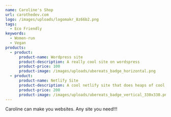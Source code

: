 ```yaml
---
name: Caroline's Shop
url: carothedev.com
logo: /images/uploads/logomakr_8z66b2.png
tags:
  - Eco Friendly
keywords:
  - Women-run
  - Vegan
products:
  - product:
      product-name: Wordpress site
      product-description: A really cool site on wordspress
      product-price: 100
      product-image: /images/uploads/ubereats_badge_horizontal.png
  - product:
      product-name: Netlify Site
      product-description: A cool netlify site that does heaps of cool things!
      product-price: 200
      product-image: /images/uploads/ubereats_badge_vertical_330x330.png
---
```

Caroline can make you websites. Any site you need!!!